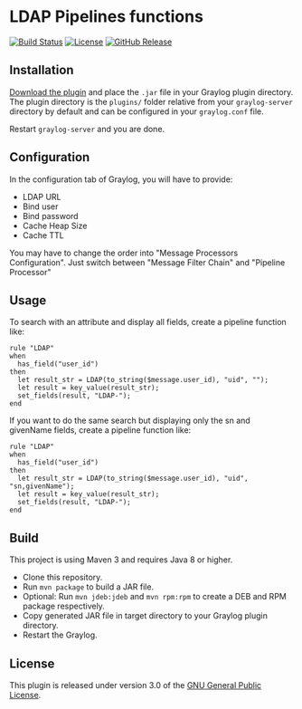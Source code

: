 # LDAP Pipelines functions

[![Build Status](https://travis-ci.org/airbus-cyber/graylog-plugin-ldap.svg?branch=master)](https://travis-ci.org/airbus-cyber/graylog-plugin-ldap)
[![License](https://img.shields.io/badge/license-GPL--3.0-orange.svg)](https://www.gnu.org/licenses/gpl-3.0.txt)
[![GitHub Release](https://img.shields.io/badge/release-v1.1.0-blue.svg)](https://github.com/airbus-cyber/graylog-plugin-ldap/releases)

## Installation

[Download the plugin](https://github.com/airbus-cyber/graylog-plugin-ldap/releases)
and place the `.jar` file in your Graylog plugin directory. The plugin directory
is the `plugins/` folder relative from your `graylog-server` directory by default
and can be configured in your `graylog.conf` file.

Restart `graylog-server` and you are done.

## Configuration

In the configuration tab of Graylog, you will have to provide:
  * LDAP URL
  * Bind user
  * Bind password
  * Cache Heap Size
  * Cache TTL
 
 You may have to change the order into "Message Processors Configuration". Just switch between "Message Filter Chain" and 	"Pipeline Processor"

## Usage

To search with an attribute and display all fields, create a pipeline function like:
```
rule "LDAP"
when
  has_field("user_id")
then
  let result_str = LDAP(to_string($message.user_id), "uid", "");
  let result = key_value(result_str);
  set_fields(result, "LDAP-");
end
```
If you want to do the same search but displaying only the sn and givenName fields, create a pipeline function like:
```
rule "LDAP"
when
  has_field("user_id")
then
  let result_str = LDAP(to_string($message.user_id), "uid", "sn,givenName");
  let result = key_value(result_str);
  set_fields(result, "LDAP-");
end
```
## Build

This project is using Maven 3 and requires Java 8 or higher.

* Clone this repository.
* Run `mvn package` to build a JAR file.
* Optional: Run `mvn jdeb:jdeb` and `mvn rpm:rpm` to create a DEB and RPM package respectively.
* Copy generated JAR file in target directory to your Graylog plugin directory.
* Restart the Graylog.

## License

This plugin is released under version 3.0 of the [GNU General Public License](https://www.gnu.org/licenses/gpl-3.0.txt).